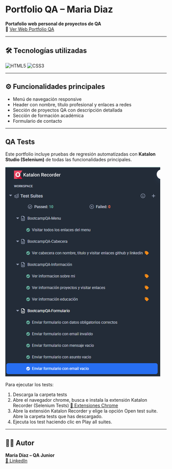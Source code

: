 # Portfolio QA – Maria Diaz
**Portafolio web personal de proyectos de QA**  
🔗 [Ver Web Portfolio QA](https://bootcampqa.github.io/portafolio-qa/)

---

## 🛠 Tecnologías utilizadas
![HTML5](https://img.shields.io/badge/html5-%23E34F26.svg?style=for-the-badge&logo=html5&logoColor=white)
![CSS3](https://img.shields.io/badge/css3-%231572B6.svg?style=for-the-badge&logo=css3&logoColor=white)

---

## ⚙️ Funcionalidades principales
- Menú de navegación responsive
- Header con nombre, título profesional y enlaces a redes
- Sección de proyectos QA con descripción detallada
- Sección de formación académica
- Formulario de contacto

---

## QA Tests
Este portfolio incluye pruebas de regresión automatizadas con **Katalon Studio (Selenium)** de todas las funcionalidades principales. 

![Resultados](./tests/resultados.png)

Para ejecutar los tests:
1. Descarga la carpeta tests
2. Abre el navegador chrome, busca e instala la extensión Katalon Recorder (Selenium Tests) [🔗 Extensiones Chrome](https://chromewebstore.google.com/ )
3. Abre la extensión Katalon Recorder y elige la opción Open test suite. Abre la carpeta tests que has descargado.
4. Ejecuta los test haciendo clic en Play all suites.

---

## 👩‍💻 Autor
**Maria Díaz – QA Junior**  
[🔗 LinkedIn](https://www.linkedin.com/in/reyescuesta)

